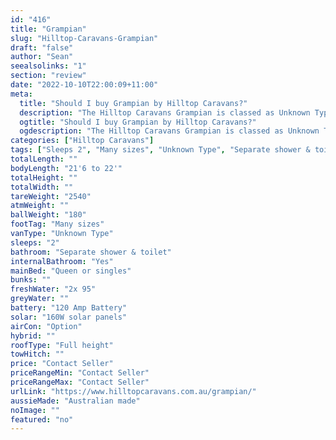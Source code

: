 ```yaml
---
id: "416"
title: "Grampian"
slug: "Hilltop-Caravans-Grampian"
draft: "false"
author: "Sean"
seealsolinks: "1"
section: "review"
date: "2022-10-10T22:00:09+11:00"
meta:
  title: "Should I buy Grampian by Hilltop Caravans?"
  description: "The Hilltop Caravans Grampian is classed as Unknown Type, and sleeps 2 people. It is Australian made and comes in at Many sizes. It generally has Separate shower & toilet."
  ogtitle: "Should I buy Grampian by Hilltop Caravans?"
  ogdescription: "The Hilltop Caravans Grampian is classed as Unknown Type, and sleeps 2 people. It is Australian made and comes in at Many sizes. It generally has Separate shower & toilet."
categories: ["Hilltop Caravans"]
tags: ["Sleeps 2", "Many sizes", "Unknown Type", "Separate shower & toilet", "Full height", "Price Unknown", "Australian made"]
totalLength: ""
bodyLength: "21'6 to 22'"
totalHeight: ""
totalWidth: ""
tareWeight: "2540"
atmWeight: ""
ballWeight: "180"
footTag: "Many sizes"
vanType: "Unknown Type"
sleeps: "2"
bathroom: "Separate shower & toilet"
internalBathroom: "Yes"
mainBed: "Queen or singles"
bunks: ""
freshWater: "2x 95"
greyWater: ""
battery: "120 Amp Battery"
solar: "160W solar panels"
airCon: "Option"
hybrid: ""
roofType: "Full height"
towHitch: ""
price: "Contact Seller"
priceRangeMin: "Contact Seller"
priceRangeMax: "Contact Seller"
urlLink: "https://www.hilltopcaravans.com.au/grampian/"
aussieMade: "Australian made"
noImage: ""
featured: "no"
---
```

